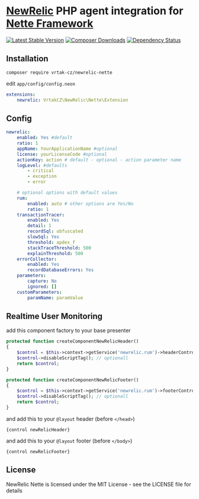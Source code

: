 [NewRelic](http://newrelic.com) PHP agent integration for [Nette Framework](http://nette.org)
=============================================================================================

[![Latest Stable Version](https://poser.pugx.org/Vrtak-CZ/NewRelic-Nette/version.png)](https://packagist.org/packages/vrtak-cz/newrelic-nette)
[![Composer Downloads](https://poser.pugx.org/Vrtak-CZ/NewRelic-Nette/d/total.png)](https://packagist.org/packages/vrtak-cz/newrelic-nette)
[![Dependency Status](https://www.versioneye.com/user/projects/534bc43bfe0d0784f300004a/badge.svg?style=flat)](https://www.versioneye.com/user/projects/534bc43bfe0d0784f300004a)

Installation
------------

```
composer require vrtak-cz/newrelic-nette
```

edit `app/config/config.neon`

```yaml
extensions:
    newrelic: VrtakCZ\NewRelic\Nette\Extension
```

Config
------

```yaml
newrelic:
	enabled: Yes #default
	ratio: 1
	appName: YourApplicationName #optional
	license: yourLicenseCode #optional
	actionKey: action # default - optional - action parameter name
	logLevel: #defaults
		- critical
		- exception
		- error

	# optional options with default values
	rum:
		enabled: auto # other options are Yes/No
		ratio: 1
	transactionTracer:
		enabled: Yes
		detail: 1
		recordSql: obfuscated
		slowSql: Yes
		threshold: apdex_f
		stackTraceThreshold: 500
		explainThreshold: 500
	errorCollector:
		enabled: Yes
		recordDatabaseErrors: Yes
	parameters:
		capture: No
		ignored: []
	customParameters:
		paramName: paramValue
```

Realtime User Monitoring
------------------------

add this component factory to your base presenter

```php
protected function createComponentNewRelicHeader()
{
	$control = $this->context->getService('newrelic.rum')->headerControl;
	$control->disableScriptTag(); // optionall
	return $control;
}

protected function createComponentNewRelicFooter()
{
	$control = $this->context->getService('newrelic.rum')->footerControl;
	$control->disableScriptTag(); // optionall
	return $control;
}
```

and add this to your `@layout` header (before `</head>`)

```smarty
{control newRelicHeader}
```

and add this to your `@layout` footer (before `</body>`)

```smarty
{control newRelicFooter}
```

License
-------
NewRelic Nette is licensed under the MIT License - see the LICENSE file for details
